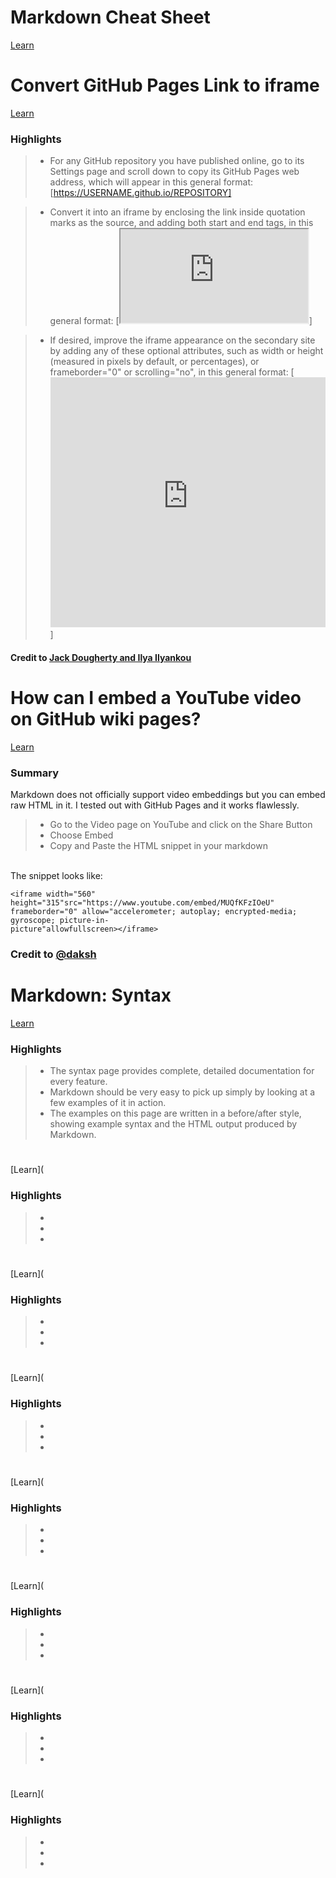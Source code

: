 # Markdown Cheat Sheet
[Learn](https://guides.github.com/pdfs/markdown-cheatsheet-online.pdf)

# Convert GitHub Pages Link to iframe
[Learn](https://handsondataviz.org/gh-pages-link-to-iframe.html)
### Highlights
> - For any GitHub repository you have published online, go to its Settings page and scroll down to copy its GitHub Pages web address, which will appear in this general format:
[https://USERNAME.github.io/REPOSITORY]

> - Convert it into an iframe by enclosing the link inside quotation marks as the source, and adding both start and end tags, in this general format:
[<iframe src="https://USERNAME.github.io/RESPOSITORY"></iframe>]

> - If desired, improve the iframe appearance on the secondary site by adding any of these optional attributes, such as width or height (measured in pixels by default, or percentages), or frameborder="0" or scrolling="no", in this general format:
[<iframe src= "https://USERNAME.github.io/RESPOSITORY" width="100%" height="400" frameborder="0" scrolling="no"></iframe>]

#### Credit to [Jack Dougherty and Ilya Ilyankou](https://handsondataviz.org/)

# How can I embed a YouTube video on GitHub wiki pages?
[Learn](https://stackoverflow.com/questions/11804820/how-can-i-embed-a-youtube-video-on-github-wiki-pages)
### Summary
Markdown does not officially support video embeddings but you can embed raw HTML in it. I tested out with GitHub Pages and it works flawlessly.
> - Go to the Video page on YouTube and click on the Share Button
> - Choose Embed
> - Copy and Paste the HTML snippet in your markdown
<br>
The snippet looks like:

    <iframe width="560" height="315"src="https://www.youtube.com/embed/MUQfKFzIOeU" 
    frameborder="0" allow="accelerometer; autoplay; encrypted-media; gyroscope; picture-in- 
    picture"allowfullscreen></iframe>

### Credit to [@daksh](https://daksh.github.io/Learning-Git-and-GitHub/)

# Markdown: Syntax
[Learn](https://daringfireball.net/projects/markdown/syntax)
### Highlights
> - The syntax page provides complete, detailed documentation for every feature.  
> - Markdown should be very easy to pick up simply by looking at a few examples of it in action.
> - The examples on this page are written in a before/after style, showing example syntax and the HTML output produced by Markdown.

#
[Learn](
### Highlights
> -
> -
> -

#
[Learn](
### Highlights
> -
> -
> -

#
[Learn](
### Highlights
> -
> -
> -

#
[Learn](
### Highlights
> -
> -
> -

#
[Learn](
### Highlights
> -
> -
> -

#
[Learn](
### Highlights
> -
> -
> -

#
[Learn](
### Highlights
> -
> -
> -
